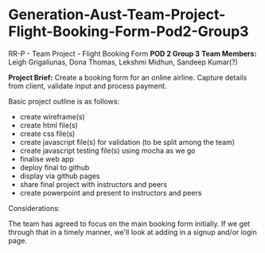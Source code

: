 # Generation-Aust-Team-Project-Flight-Booking-Form-Pod2-Group3
RR-P - Team Project - Flight Booking Form 
**POD 2 Group 3** 
**Team Members:** Leigh Grigaliunas, Dona Thomas, Lekshmi Midhun, Sandeep Kumar(?)

**Project Brief:** Create a booking form for an online airline. Capture details from client, validate input and process payment.

Basic project outline is as follows:  

- create wireframe(s)
- create html file(s)
- create css file(s)
- create javascript file(s) for validation (to be split among the team)
- create javascript testing file(s) using mocha as we go
- finalise web app
- deploy final to github
- display via github pages
- share final project with instructors and peers
- create powerpoint and present to instructors and peers

Considerations:

The team has agreed to focus on the main booking form initially. If we get through that in a timely manner, we'll look at adding in a signup and/or login page.

